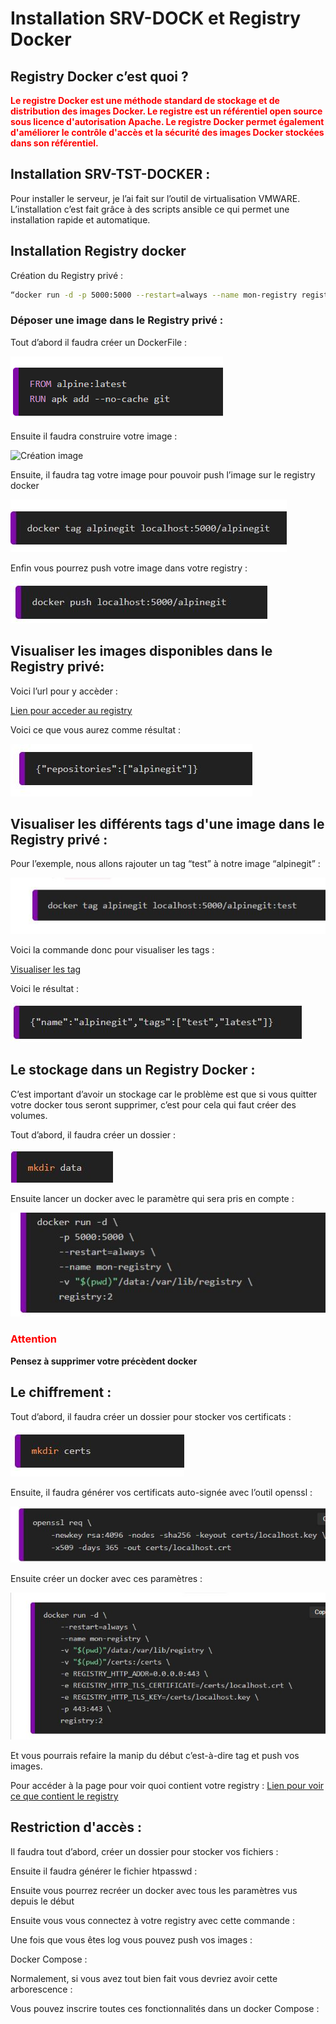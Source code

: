 # Installation SRV-DOCK et Registry Docker 


## Registry Docker c’est quoi ?

**<span style="color:red">Le registre Docker est une méthode standard de stockage et de distribution des images Docker. Le registre est un référentiel open source sous licence d'autorisation Apache. Le registre Docker permet également d'améliorer le contrôle d'accès et la sécurité des images Docker stockées dans son référentiel.</span>**

## Installation SRV-TST-DOCKER :

Pour installer le serveur, je l’ai fait sur l’outil de virtualisation VMWARE. L’installation c’est fait grâce à des scripts ansible ce qui permet une installation rapide et automatique. 

## Installation Registry docker 

Création du Registry privé :

~~~bash
“docker run -d -p 5000:5000 --restart=always --name mon-registry registry:2”
~~~

### Déposer une image dans le Registry privé : 

Tout d’abord il faudra créer un DockerFile :

![code dockerfile](../../images/Dockerfile.jpg)

Ensuite il faudra construire votre image : 

![Création image](../../images/création_image.jpg)

Ensuite, il faudra tag votre image pour pouvoir push l’image sur le registry docker 

![Tag image](../../images/tag_image.jpg)

Enfin vous pourrez push votre image dans votre registry :

![Push image](../../images/push_image.jpg)

## Visualiser les images disponibles dans le Registry privé:

Voici l’url pour y accèder : 

[Lien pour acceder au registry](http://srv-tst-dock.cg72.fr:5000/v2/_catalog)

Voici ce que vous aurez comme résultat : 

![résultat page registry](../../images/resultat_page_registry.jpg)

## Visualiser les différents tags d'une image dans le Registry privé : 

Pour l’exemple, nous allons rajouter un tag “test” à notre image “alpinegit” :

![Ajouter un tag à une image](../../images/tag_image_test.jpg)

Voici la commande donc pour visualiser les tags :

[Visualiser les tag](http://srv-tst-dock.cg72.fr:5000/v2/alpinegit/tags/list)

Voici le résultat : 

![Résultat page tag](../../images/resultat_page_tags.jpg)

## Le stockage dans un Registry Docker :

C’est important d’avoir un stockage car le problème est que si vous quitter votre docker tous seront supprimer, c’est pour cela qui faut créer des volumes.

Tout d’abord, il faudra créer un dossier : 

![Dossier stockage](../../images/stock.jpg)

Ensuite lancer un docker avec le paramètre qui sera pris en compte :

![Docker Stockage](../../images/docker_stock.jpg)

### <span style="color:red">Attention</span>

**Pensez à supprimer votre précèdent docker**

## Le chiffrement :

Tout d’abord, il faudra créer un dossier pour stocker vos certificats :

![Dossier Certificat](../../images/docker_certificat.jpg)

Ensuite, il faudra générer vos certificats auto-signée avec l’outil openssl :

![openssl](../../images/openssl.jpg)

Ensuite créer un docker avec ces paramètres : 
 
![Docker certif](../../images/docker_certif.jpg)

Et vous pourrais refaire la manip du début c’est-à-dire tag et push vos images.

Pour accéder à la page pour voir quoi contient votre registry : [Lien pour voir ce que contient le registry](https://srv-tst-dock.cg72.fr/v2/_catalog)

## Restriction d'accès : 

Il faudra tout d’abord, créer un dossier pour stocker vos fichiers :


Ensuite il faudra générer le fichier htpasswd : 


Ensuite vous pourrez recréer un docker avec tous les paramètres vus depuis le début


Ensuite vous vous connectez à votre registry avec cette commande : 


Une fois que vous êtes log vous pouvez push vos images :


Docker Compose :

Normalement, si vous avez tout bien fait vous devriez avoir cette arborescence :


Vous pouvez inscrire toutes ces fonctionnalités dans un docker Compose : 

